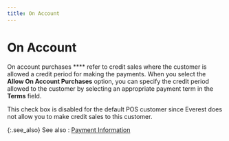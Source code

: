 ```yaml
---
title: On Account
---
```


# On Account


On account purchases **** refer to  credit sales where the customer is allowed a credit period for making  the payments. When you select the **Allow 
 On Account Purchases** option, you can specify the credit period  allowed to the customer by selecting an appropriate payment term in the  **Terms** field.


This check box is disabled for the default POS customer since Everest  does not allow you to make credit sales to this customer.


{:.see_also}
See also
: [Payment  Information]({{site.mc_baseurl}}/customer-details/payment-information/payment_information_content.html)
